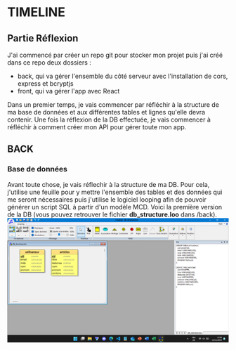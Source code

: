# TIMELINE
## Partie Réflexion
J'ai commencé par créer un repo git pour stocker mon projet puis j'ai créé dans ce repo deux dossiers :
- back, qui va gérer l'ensemble du côté serveur avec l'installation de cors, express et bcryptjs
- front, qui va gérer l'app avec React

Dans un premier temps, je vais commencer par réfléchir à la structure de ma base de données et aux différentes tables et lignes qu'elle devra contenir. Une fois la réflexion de la DB effectuée, je vais commencer à réfléchir à comment créer mon API pour gérer toute mon app.  
  
## BACK
### Base de données  
Avant toute chose, je vais réflechir à la structure de ma DB. Pour cela, j'utilise une feuille pour y mettre l'ensemble des tables et des données qui me seront nécessaires puis j'utilise le logiciel looping afin de pouvoir générer un script SQL à partir d'un modèle MCD. Voici la première version de la DB (vous pouvez retrouver le fichier **db_structure.loo** dans /back).
![Looping](image.png)  